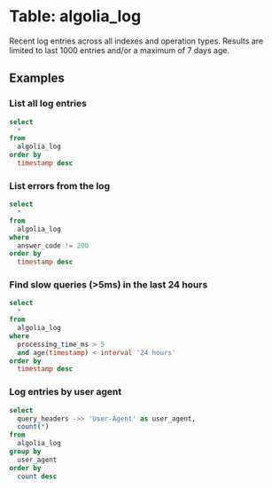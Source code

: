 # Table: algolia_log

Recent log entries across all indexes and operation types. Results are limited to last 1000 entries and/or a maximum of 7 days age.

## Examples

### List all log entries

```sql
select
  *
from
  algolia_log
order by
  timestamp desc
```

### List errors from the log

```sql
select
  *
from
  algolia_log
where
  answer_code != 200
order by
  timestamp desc
```

### Find slow queries (>5ms) in the last 24 hours

```sql
select
  *
from
  algolia_log
where
  processing_time_ms > 5
  and age(timestamp) < interval '24 hours'
order by
  timestamp desc
```

### Log entries by user agent

```sql
select
  query_headers ->> 'User-Agent' as user_agent,
  count(*)
from
  algolia_log
group by
  user_agent
order by
  count desc
```
